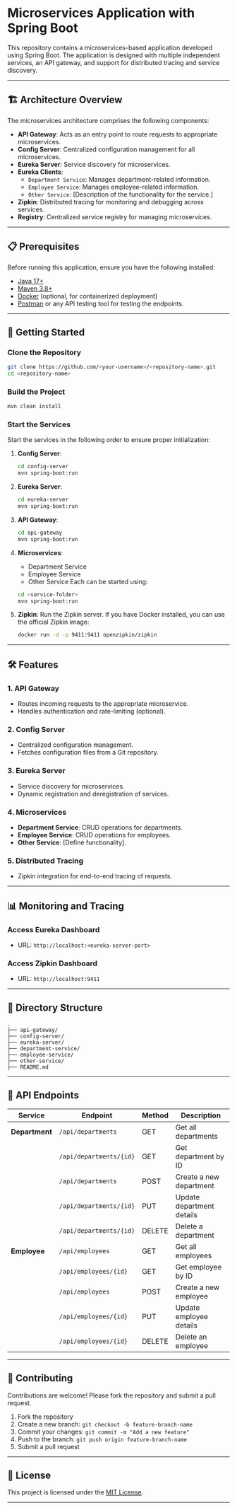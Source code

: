 # Microservices Application with Spring Boot

This repository contains a microservices-based application developed using Spring Boot. The application is designed with multiple independent services, an API gateway, and support for distributed tracing and service discovery.

---

## 🏗️ Architecture Overview

The microservices architecture comprises the following components:

- **API Gateway**: Acts as an entry point to route requests to appropriate microservices.
- **Config Server**: Centralized configuration management for all microservices.
- **Eureka Server**: Service discovery for microservices.
- **Eureka Clients**:
  - `Department Service`: Manages department-related information.
  - `Employee Service`: Manages employee-related information.
  - `Other Service`: [Description of the functionality for the service.]
- **Zipkin**: Distributed tracing for monitoring and debugging across services.
- **Registry**: Centralized service registry for managing microservices.

---

## 📋 Prerequisites

Before running this application, ensure you have the following installed:

- [Java 17+](https://www.oracle.com/java/technologies/javase-jdk17-downloads.html)
- [Maven 3.8+](https://maven.apache.org/)
- [Docker](https://www.docker.com/) (optional, for containerized deployment)
- [Postman](https://www.postman.com/) or any API testing tool for testing the endpoints.

---

## 🚀 Getting Started

### Clone the Repository

```bash
git clone https://github.com/<your-username>/<repository-name>.git
cd <repository-name>
```

### Build the Project

```bash
mvn clean install
```

### Start the Services

Start the services in the following order to ensure proper initialization:

1. **Config Server**:
   ```bash
   cd config-server
   mvn spring-boot:run
   ```

2. **Eureka Server**:
   ```bash
   cd eureka-server
   mvn spring-boot:run
   ```

3. **API Gateway**:
   ```bash
   cd api-gateway
   mvn spring-boot:run
   ```

4. **Microservices**:
    - Department Service
    - Employee Service
    - Other Service
      Each can be started using:
   ```bash
   cd <service-folder>
   mvn spring-boot:run
   ```

5. **Zipkin**:
   Run the Zipkin server. If you have Docker installed, you can use the official Zipkin image:
   ```bash
   docker run -d -p 9411:9411 openzipkin/zipkin
   ```

---

## 🛠️ Features

### 1. **API Gateway**
- Routes incoming requests to the appropriate microservice.
- Handles authentication and rate-limiting (optional).

### 2. **Config Server**
- Centralized configuration management.
- Fetches configuration files from a Git repository.

### 3. **Eureka Server**
- Service discovery for microservices.
- Dynamic registration and deregistration of services.

### 4. **Microservices**
- **Department Service**: CRUD operations for departments.
- **Employee Service**: CRUD operations for employees.
- **Other Service**: [Define functionality].

### 5. **Distributed Tracing**
- Zipkin integration for end-to-end tracing of requests.

---

## 📊 Monitoring and Tracing

### Access Eureka Dashboard
- URL: `http://localhost:<eureka-server-port>`

### Access Zipkin Dashboard
- URL: `http://localhost:9411`

---

## 📂 Directory Structure

```plaintext
.
├── api-gateway/
├── config-server/
├── eureka-server/
├── department-service/
├── employee-service/
├── other-service/
├── README.md
```

---

## 📜 API Endpoints

| Service           | Endpoint                         | Method | Description                  |
|--------------------|----------------------------------|--------|------------------------------|
| **Department**     | `/api/departments`              | GET    | Get all departments          |
|                    | `/api/departments/{id}`         | GET    | Get department by ID         |
|                    | `/api/departments`              | POST   | Create a new department      |
|                    | `/api/departments/{id}`         | PUT    | Update department details    |
|                    | `/api/departments/{id}`         | DELETE | Delete a department          |
| **Employee**       | `/api/employees`                | GET    | Get all employees            |
|                    | `/api/employees/{id}`           | GET    | Get employee by ID           |
|                    | `/api/employees`                | POST   | Create a new employee        |
|                    | `/api/employees/{id}`           | PUT    | Update employee details      |
|                    | `/api/employees/{id}`           | DELETE | Delete an employee           |

---

## 🤝 Contributing

Contributions are welcome! Please fork the repository and submit a pull request.

1. Fork the repository
2. Create a new branch: `git checkout -b feature-branch-name`
3. Commit your changes: `git commit -m "Add a new feature"`
4. Push to the branch: `git push origin feature-branch-name`
5. Submit a pull request

---

## 📃 License

This project is licensed under the [MIT License](LICENSE).

---
 